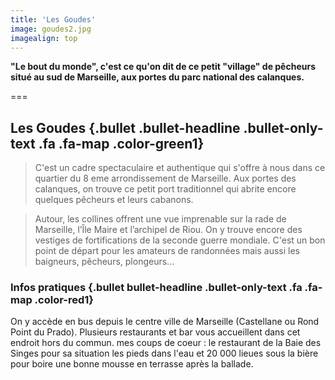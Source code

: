```yaml
---
title: 'Les Goudes'
image: goudes2.jpg
imagealign: top
---
```


**"Le bout du monde", c'est ce qu'on dit de ce petit "village" de pêcheurs situé au sud de Marseille, aux portes du parc national des calanques.**

===

## Les Goudes {.bullet .bullet-headline .bullet-only-text .fa .fa-map .color-green1}

> C'est un cadre spectaculaire et authentique qui s'offre à nous dans ce quartier du 8 eme arrondissement de Marseille. Aux portes des calanques, on trouve ce petit port traditionnel qui abrite encore quelques pêcheurs et leurs cabanons.

> Autour, les collines offrent une vue imprenable sur la rade de Marseille, l’Île Maire et l’archipel de Riou. On y trouve encore des vestiges de fortifications de la seconde guerre mondiale.
C'est un bon point de départ pour les amateurs de randonnées mais aussi les baigneurs, pêcheurs, plongeurs...


### Infos pratiques {.bullet bullet-headline .bullet-only-text .fa .fa-map .color-red1}

On y accède en bus depuis le centre ville de Marseille (Castellane ou Rond Point du Prado).
Plusieurs restaurants et bar vous accueillent dans cet endroit hors du commun. mes coups de coeur : le restaurant de la Baie des Singes pour sa situation les pieds dans l'eau et 20 000 lieues sous la bière pour boire une bonne mousse en terrasse après la ballade.


